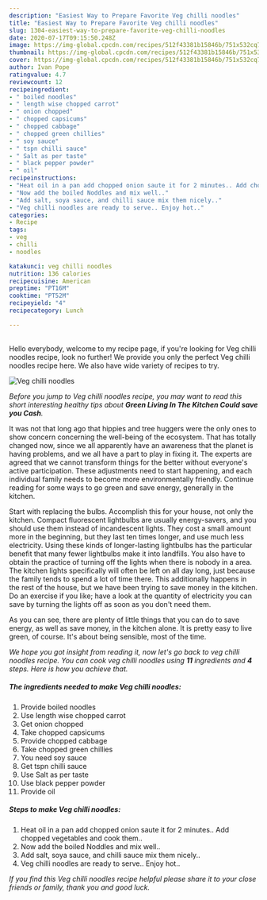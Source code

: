 ```yaml
---
description: "Easiest Way to Prepare Favorite Veg chilli noodles"
title: "Easiest Way to Prepare Favorite Veg chilli noodles"
slug: 1304-easiest-way-to-prepare-favorite-veg-chilli-noodles
date: 2020-07-17T09:15:50.248Z
image: https://img-global.cpcdn.com/recipes/512f43381b15846b/751x532cq70/veg-chilli-noodles-recipe-main-photo.jpg
thumbnail: https://img-global.cpcdn.com/recipes/512f43381b15846b/751x532cq70/veg-chilli-noodles-recipe-main-photo.jpg
cover: https://img-global.cpcdn.com/recipes/512f43381b15846b/751x532cq70/veg-chilli-noodles-recipe-main-photo.jpg
author: Ivan Pope
ratingvalue: 4.7
reviewcount: 12
recipeingredient:
- " boiled noodles"
- " length wise chopped carrot"
- " onion chopped"
- " chopped capsicums"
- " chopped cabbage"
- " chopped green chillies"
- " soy sauce"
- " tspn chilli sauce"
- " Salt as per taste"
- " black pepper powder"
- " oil"
recipeinstructions:
- "Heat oil in a pan add chopped onion saute it for 2 minutes.. Add chopped vegetables and cook them.."
- "Now add the boiled Noddles and mix well.."
- "Add salt, soya sauce, and chilli sauce mix them nicely.."
- "Veg chilli noodles are ready to serve.. Enjoy hot.."
categories:
- Recipe
tags:
- veg
- chilli
- noodles

katakunci: veg chilli noodles 
nutrition: 136 calories
recipecuisine: American
preptime: "PT16M"
cooktime: "PT52M"
recipeyield: "4"
recipecategory: Lunch

---
```

<br>
Hello everybody, welcome to my recipe page, if you're looking for Veg chilli noodles recipe, look no further! We provide you only the perfect Veg chilli noodles recipe here. We also have wide variety of recipes to try.
<br>


![Veg chilli noodles](https://img-global.cpcdn.com/recipes/512f43381b15846b/751x532cq70/veg-chilli-noodles-recipe-main-photo.jpg)

<i>Before you jump to Veg chilli noodles recipe, you may want to read this short interesting healthy tips about 
<strong>Green Living In The Kitchen Could save you Cash</strong>.</i>
</br>

It was not that long ago that hippies and tree huggers were the only ones to show concern concerning the well-being of the ecosystem. That has totally changed now, since we all apparently have an awareness that the planet is having problems, and we all have a part to play in fixing it. The experts are agreed that we cannot transform things for the better without everyone's active participation. These adjustments need to start happening, and each individual family needs to become more environmentally friendly. Continue reading for some ways to go green and save energy, generally in the kitchen.

Start with replacing the bulbs. Accomplish this for your house, not only the kitchen. Compact fluorescent lightbulbs are usually energy-savers, and you should use them instead of incandescent lights. They cost a small amount more in the beginning, but they last ten times longer, and use much less electricity. Using these kinds of longer-lasting lightbulbs has the particular benefit that many fewer lightbulbs make it into landfills. You also have to obtain the practice of turning off the lights when there is nobody in a area. The kitchen lights specifically will often be left on all day long, just because the family tends to spend a lot of time there. This additionally happens in the rest of the house, but we have been trying to save money in the kitchen. Do an exercise if you like; have a look at the quantity of electricity you can save by turning the lights off as soon as you don't need them.

As you can see, there are plenty of little things that you can do to save energy, as well as save money, in the kitchen alone. It is pretty easy to live green, of course. It's about being sensible, most of the time.


<i>We hope you got insight from reading it, now let's go back to veg chilli noodles recipe. You can cook veg chilli noodles using <strong>11</strong> ingredients and <strong>4</strong> steps. Here is how you achieve that.
</i>

##### The ingredients needed to make Veg chilli noodles:

1. Provide  boiled noodles
1. Use  length wise chopped carrot
1. Get  onion chopped
1. Take  chopped capsicums
1. Provide  chopped cabbage
1. Take  chopped green chillies
1. You need  soy sauce
1. Get  tspn chilli sauce
1. Use  Salt as per taste
1. Use  black pepper powder
1. Provide  oil


##### Steps to make Veg chilli noodles:

1. Heat oil in a pan add chopped onion saute it for 2 minutes.. Add chopped vegetables and cook them..
1. Now add the boiled Noddles and mix well..
1. Add salt, soya sauce, and chilli sauce mix them nicely..
1. Veg chilli noodles are ready to serve.. Enjoy hot..


<i>If you find this Veg chilli noodles recipe helpful please share it to your close friends or family, thank you and good luck.</i>
